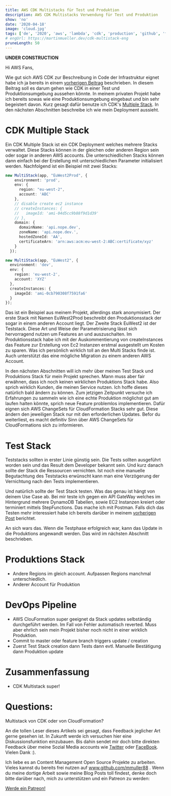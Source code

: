 ```yaml
---
title: AWS CDK Multistacks für Test und Produktion
description: AWS CDK Multistacks Verwendung für Test und Produktion
show: 'no'
date: '2020-04-18'
image: 'cloud.jpg'
tags: ['de', '2020', 'aws', 'lambda', 'cdk', 'production', 'github', 'travis']
# engUrl: https://martinmueller.dev/cdk-multistack-eng
pruneLength: 50
---
```


**UNDER CONSTRUCTION**

Hi AWS Fans,

Wie gut sich AWS CDK zur Beschreibung in Code der Infrastruktur eignet habe ich ja bereits in einem [vorherigen Beitrag](https://martinmueller.dev/cdk-example) beschrieben. In diesem Beitrag soll es darum gehen wie CDK in einer Test und Produktionsumgebung aussehen könnte. In meinem privaten Projekt habe ich bereits sowas wie eine Produktionsumgebung eingebaut und bin sehr begeistert davon. Kurz gesagt dafür benutze ich CDK's [Multiple Stack](https://docs.aws.amazon.com/cdk/latest/guide/stack_how_to_create_multiple_stacks.html). In den nächsten Abschnitten beschreibe ich wie mein Deployment aussieht.

# CDK Multiple Stack
Ein CDK Multiple Stack ist ein CDK Deployment welches mehrere Stacks verwaltet. Diese Stacks können in der gleichen oder anderen Region sein oder sogar in anderen AWS accounts. Die unterschiedlichen Stacks können dann einfach bei der Erstellung mit unterschiedlichen Parameter initialisiert werden. Nachfolgend ist ein Beispiel mit zwei Stacks:

```TypeScript
new MultiStack(app, "EuWest2Prod", {
    environment: 'prod',
    env: {
      region: "eu-west-2",
      account: 'ABC'
    },
    // disable create ec2 instance
    // createInstances: {
    //   imageId: 'ami-04d5cc9b88f9d1d39'
    // },
    domain: {
      domainName: 'api.nope.dev',
      zoneName: 'api.nope.dev.',
      hostedZoneId: 'AA',
      certificateArn: 'arn:aws:acm:eu-west-2:ABC:certificate/xyz'
    }
  });

new MultiStack(app, "EuWest2", {
  environment: 'dev',
  env: {
    region: 'eu-west-2',
    account: 'XYZ'
  },
  createInstances: {
    imageId: 'ami-0cb790308f7591fa6'
  }
});
```

Das ist ein Beispiel aus meinem Projekt, allerdings stark anonymisiert. Der erste Stack mit Namen EuWest2Prod beschreibt den Produktionsstack der sogar in einem anderen Account liegt. Der Zweite Stack EuWest2 ist der Teststack. Diese Art und Weise der Parametrisierung lässt sich hervorragend nutzen um Features an und auszuschalten. Im Produktionsstack habe ich mit der Auskommentierung von createInstances das Feature zur Erstellung von Ec2 Instanzen erstmal ausgestellt um Kosten zu sparen. Was ich persönlich wirklich toll an den Multi Stacks finde ist. Auch unterstützt das eine mögliche Migration zu einem anderen AWS Account.

In den nächsten Abschnitten will ich mehr über meinen Test Stack und Produktions Stack für mein Projekt sprechen. Mann muss aber fair erwähnen, dass ich noch keinen wirklichen Produktions Stack habe. Also sprich wirklich Kunden, die meinen Service nutzen. Ich hoffe dieses natürlich bald ändern zu können. Zum jetzigen Zeitpunkt versuche ich Erfahrungen zu sammeln wie ich eine echte Produktion möglichst gut am laufen halten könnte, sprich neue Feature problemlos implementieren. Dafür eignen sich AWS ChangeSets für CloudFormation Stacks sehr gut. Diese ändern den jeweiligen Stack nur mit den erforderlichen Updates. Befor du weiterliest, es macht definitiv Sinn über AWS ChangeSets für CloudFormations sich zu informieren.

# Test Stack
Teststacks sollten in erster Linie günstig sein. Die Tests sollten ausgeführt worden sein und das Result dem Developer bekannt sein. Und kurz danach sollte der Stack die Ressourcen vernichten. Ist noch eine manuelle Begutachtung des Teststacks erwünscht kann man eine Verzögerung der Vernichtung nach den Tests implementieren.

Und natürlich sollte der Test Stack testen. Was das genau ist hängt von deinem Use Case ab. Bei mir teste ich gegen ein API GateWay welches im Hintergrund mehrere DynamoDB Tabellen, sowie EC2 Instanzen kreiert oder terminiert mittels StepFunctions. Das mache ich mit Postman. Falls dich das Testen mehr interessiert habe ich bereits darüber in meinem [vorherigen Post](https://martinmueller.dev/cdk-example-eng) berichtet.

An sich wars das. Wenn die Testphase erfolgreich war, kann das Update in die Produktions angewandt werden. Das wird im nächsten Abschnitt beschrieben.

# Produktions Stack
* Andere Regions im gleich account. Aufpassen Regions manchmal unterschiedlich.
* Anderer Account für Produktion

# DevOps Pipeline
* AWS ClouFormation super geeignet da Stack updates selbständig durchgeführt werden. Im Fall von Fehler automatisch reverted. Muss aber ehrlich sein mein Projekt bisher noch nicht in einer wirklich Produktion.
* Commit to master oder feature branch triggers update / creation
* Zuerst Test Stack creation dann Tests dann evtl. Manuelle Bestätigung dann Produktion update

# Zusammenfassung
* CDK Multistack super!

# Questions: 
Multistack von CDK oder von CloudFormation? 

An die tollen Leser dieses Artikels sei gesagt, dass Feedback jeglicher Art gerne gesehen ist. In Zukunft werde ich versuchen hier eine Diskussionsfunktion einzubauen. Bis dahin sendet mir doch bitte direkten Feedback über meine Sozial Media accounts wie [Twitter](https://twitter.com/MartinMueller_) oder [FaceBook](https://www.facebook.com/martin.muller.10485). Vielen Dank :).

Ich liebe es an Content Management Open Source Projekte zu arbeiten. Vieles kannst du bereits frei nutzen auf www.github.com/mmuller88 . Wenn du meine dortige Arbeit sowie meine Blog Posts toll findest, denke doch bitte darüber nach, mich zu unterstützen und ein Patreon zu werden:

<a href="https://www.patreon.com/bePatron?u=29010217" data-patreon-widget-type="become-patron-button">Werde ein Patreon!</a><script async src="https://c6.patreon.com/becomePatronButton.bundle.js"></script>